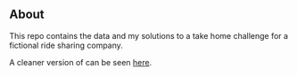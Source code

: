 ## About

This repo contains the data and my solutions to a take home challenge for a fictional ride sharing company.

A cleaner version of can be seen [here](http://nbviewer.jupyter.org/github/gmlander/Springboard/blob/master/Assessments/Ultimate_Challenge/Ultimate_Challenge.ipynb).
